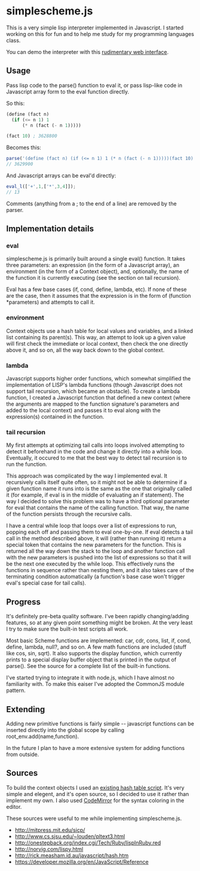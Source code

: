 simplescheme.js
===============

This is a very simple lisp interpreter implemented in Javascript. I started working on this for fun and to help me study for my programming languages class.

You can demo the interpreter with this [rudimentary web interface](http://gaia.ecs.csus.edu/~vollmerm/simplescheme.js/).

Usage
-----

Pass lisp code to the parse() function to eval it, or pass lisp-like code in Javascript array form to the eval function directly.

So this:

```scheme
(define (fact n)
  (if (<= n 1) 1
      (* n (fact (- n 1)))))

(fact 10) ; 3628800
```

Becomes this:

```javascript
parse('(define (fact n) (if (<= n 1) 1 (* n (fact (- n 1)))))(fact 10)');
// 3629900
```

And Javascript arrays can be eval'd directly:

```javascript
eval_l(['+',1,['*',3,4]]);
// 13
```

Comments (anything from a ; to the end of a line) are removed by the parser.

Implementation details
----------------------

### eval

simplescheme.js is primarily built around a single eval() function. It takes three parameters: an expression (in the form of a Javascript array), an environment (in the form of a Context object), and, optionally, the name of the function it is currently executing (see the section on tail recursion).

Eval has a few base cases (if, cond, define, lambda, etc). If none of these are the case, then it assumes that the expression is in the form of (function *parameters) and attempts to call it.

### environment

Context objects use a hash table for local values and variables, and a linked list containing its parent(s). This way, an attempt to look up a given value will first check the immediate or local context, then check the one directly above it, and so on, all the way back down to the global context.

### lambda

Javascript supports higher order functions, which somewhat simplified the implementation of LISP's lambda functions (though Javascript does not support tail recursion, which became an obstacle). To create a lambda function, I created a Javascript function that defined a new context (where the arguments are mapped to the function signature's parameters and added to the local context) and passes it to eval along with the expression(s) contained in the function. 

### tail recursion

My first attempts at optimizing tail calls into loops involved attempting to detect it beforehand in the code and change it directly into a while loop. Eventually, it occured to me that the best way to detect tail recursion is to run the function.

This approach was complicated by the way I implemented eval. It recursively calls itself quite often, so it might not be able to determine if a given function name it runs into is the same as the one that originally called it (for example, if eval is in the middle of evaluating an if statement). The way I decided to solve this problem was to have a third optional parameter for eval that contains the name of the calling function. That way, the name of the function persists through the recursive calls.

I have a central while loop that loops over a list of expressions to run, popping each off and passing them to eval one-by-one. If eval detects a tail call in the method described above, it will (rather than running it) return a special token that contains the new parameters for the function. This is returned all the way down the stack to the loop and another function call with the new parameters is pushed into the list of expressions so that it will be the next one executed by the while loop. This effectively runs the functions in sequence rather than nesting them, and it also takes care of the terminating condition automatically (a function's base case won't trigger eval's special case for tail calls).


Progress
--------

It's definitely pre-beta quality software. I've been rapidly changing/adding features, so at any given point something might be broken. At the very least I try to make sure the built-in test scripts all work.

Most basic Scheme functions are implemented: car, cdr, cons, list, if, cond, define, lambda, null?, and so on. A few math functions are included (stuff like cos, sin, sqrt). It also supports the display function, which currently prints to a special display buffer object that is printed in the output of parse(). See the source for a complete list of the built-in functions.

I've started trying to integrate it with node.js, which I have almost no familiarity with. To make this eaiser I've adopted the CommonJS module pattern.

Extending
---------

Adding new primitive functions is fairly simple -- javascript functions can be inserted directly into the global scope by calling root_env.add(name,function).

In the future I plan to have a more extensive system for adding functions from outside.

Sources
-------

To build the context objects I used an [existing hash table script](http://rick.measham.id.au/javascript/hash.htm). It's very simple and elegent, and it's open source, so I decided to use it rather than implement my own. I also used [CodeMirror](http://codemirror.net/) for the syntax coloring in the editor.

These sources were useful to me while implementing simplescheme.js.

 * http://mitpress.mit.edu/sicp/
 * http://www.cs.sjsu.edu/~louden/pltext3.html
 * http://onestepback.org/index.cgi/Tech/Ruby/lispInRuby.red
 * http://norvig.com/lispy.html
 * http://rick.measham.id.au/javascript/hash.htm
 * https://developer.mozilla.org/en/JavaScript/Reference

